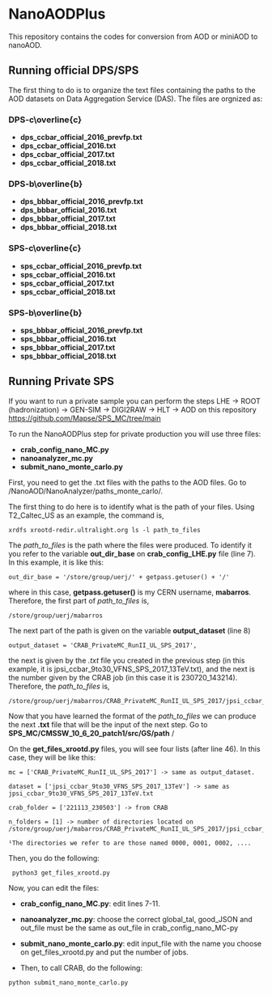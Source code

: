 # NanoAODPlus
This repository contains the codes for conversion from AOD or miniAOD to nanoAOD.

## Running official DPS/SPS

The first thing to do is to organize the text files containing the paths to the AOD datasets on Data Aggregation Service (DAS). The files are orgnized as:

### DPS-c\overline{c}

* **dps_ccbar_official_2016_prevfp.txt**
* **dps_ccbar_official_2016.txt**
* **dps_ccbar_official_2017.txt**
* **dps_ccbar_official_2018.txt**

### DPS-b\overline{b}

* **dps_bbbar_official_2016_prevfp.txt**
* **dps_bbbar_official_2016.txt**
* **dps_bbbar_official_2017.txt**
* **dps_bbbar_official_2018.txt**

### SPS-c\overline{c}

* **sps_ccbar_official_2016_prevfp.txt**
* **sps_ccbar_official_2016.txt**
* **sps_ccbar_official_2017.txt**
* **sps_ccbar_official_2018.txt**

### SPS-b\overline{b}

* **sps_bbbar_official_2016_prevfp.txt**
* **sps_bbbar_official_2016.txt**
* **sps_bbbar_official_2017.txt**
* **sps_bbbar_official_2018.txt**


## Running Private SPS

If you want to run a private sample you can perform the steps LHE -> ROOT (hadronization) -> GEN-SIM -> DIGI2RAW -> HLT -> AOD on this repository https://github.com/Mapse/SPS_MC/tree/main

To run the NanoAODPlus step for private production you will use three files:

* **crab_config_nano_MC.py**
* **nanoanalyzer_mc.py**
* **submit_nano_monte_carlo.py**

First, you need to get the .txt files with the paths to the AOD files. Go to /NanoAOD/NanoAnalyzer/paths_monte_carlo/.

The first thing to do here is to identify what is the path of your files. Using T2_Caltec_US as an example, the command is,

```
xrdfs xrootd-redir.ultralight.org ls -l path_to_files
```
The <i>path_to_files</i> is the path where the files were produced. To identify it you refer to the variable **out_dir_base** on **crab_config_LHE.py** file (line 7). In this example, it is like this:

```
out_dir_base = '/store/group/uerj/' + getpass.getuser() + '/'
```
where in this case, **getpass.getuser()** is my CERN username, **mabarros**. Therefore, the first part of <i>path_to_files</i> is,

```
/store/group/uerj/mabarros
```
The next part of the path is given on the variable **output_dataset** (line 8)

```
output_dataset = 'CRAB_PrivateMC_RunII_UL_SPS_2017',
```
the next is given by the *.txt* file you created in the previous step (in this example, it is jpsi_ccbar_9to30_VFNS_SPS_2017_13TeV.txt), and the next is the number given by the CRAB job (in this case it is 230720_143214). Therefore, the <i>path_to_files</i> is, 

```
/store/group/uerj/mabarros/CRAB_PrivateMC_RunII_UL_SPS_2017/jpsi_ccbar_9to30_VFNS_SPS_2017_13TeV/230720_143214
```
Now that you have learned the format of the <i>path_to_files</i> we can produce the next **.txt** file that will be the input of the next step. Go to **SPS_MC/CMSSW_10_6_20_patch1/src/GS/path**
/

On the **get_files_xrootd.py** files, you will see four lists (after line 46). In this case, they will be like this:

```
mc = ['CRAB_PrivateMC_RunII_UL_SPS_2017'] -> same as output_dataset.
    
dataset = ['jpsi_ccbar_9to30_VFNS_SPS_2017_13TeV'] -> same as jpsi_ccbar_9to30_VFNS_SPS_2017_13TeV.txt

crab_folder = ['221113_230503'] -> from CRAB  

n_folders = [1] -> number of directories located on /store/group/uerj/mabarros/CRAB_PrivateMC_RunII_UL_SPS_2017/jpsi_ccbar_9to30_VFNS_SPS_2017_13TeV/230720_143214¹

¹The directories we refer to are those named 0000, 0001, 0002, ....

```
Then, you do the following:

```
 python3 get_files_xrootd.py
```

Now, you can edit the files:

* **crab_config_nano_MC.py**: edit lines 7-11.
* **nanoanalyzer_mc.py**: choose the correct global_tal, good_JSON and out_file must be the same as out_file in crab_config_nano_MC-py 
* **submit_nano_monte_carlo.py**: edit input_file with the name you choose on get_files_xrootd.py and put the number of jobs.

* Then, to call CRAB, do the following:

```
python submit_nano_monte_carlo.py
```





